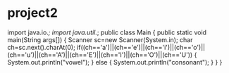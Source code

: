 # project2
import java.io.*;
import java.util.*;
public class Main
{
public static void main(String args[])
{
Scanner sc=new Scanner(System.in);
char ch=sc.next().charAt(0);
if((ch=='a')||(ch=='e')||(ch=='i')||(ch=='o')||(ch=='u')||(ch=='A')||(ch=='E')||(ch=='I')||(ch=='O')||(ch=='U'))
{
System.out.println("vowel");
}
else
{
System.out.println("consonant");
}
}
}
